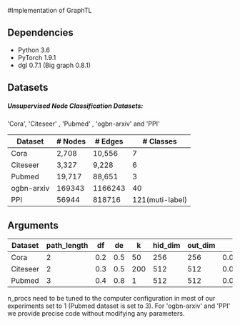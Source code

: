 #Implementation of GraphTL

## Dependencies

- Python 3.6
- PyTorch 1.9.1
- dgl 0.7.1 (Big graph 0.8.1)

## Datasets

##### Unsupervised Node Classification Datasets:

'Cora', 'Citeseer' , 'Pubmed' , 'ogbn-arxiv' and 'PPI'

| Dataset    | # Nodes | # Edges | # Classes       |
|------------| ------- | ------- |-----------------|
| Cora       | 2,708   | 10,556  | 7               |
| Citeseer   | 3,327   | 9,228   | 6               |
| Pubmed     | 19,717  | 88,651  | 3               |
| ogbn-arxiv | 169343  | 1166243 | 40              |
| PPI        | 56944   | 818716  | 121(muti-label) |
## Arguments

| Dataset    | path_length | df  | de  | k    | hid_dim | out_dim | lr     | weight_decay | epoch |
|------------|-------------|-----|-----|------|---------|---------|--------|--------------|-------|
| Cora       | 2           | 0.2 | 0.5 | 50   | 256     | 256     | 0.001  | 1.5e-4       | 350   |
| Citeseer   | 2           | 0.3 | 0.5 | 200  | 512     | 512     | 0.001  | 4.5e-4       | 350   |
| Pubmed     | 3           | 0.4 | 0.8 | 1    | 512     | 512     | 0.0002 | 7e-5         | 2800  |

n_procs need to be tuned to the computer configuration in most of our experiments set to 1 (Pubmed dataset is set to 3). 
For 'ogbn-arxiv' and 'PPI' we provide precise code without modifying any parameters.



